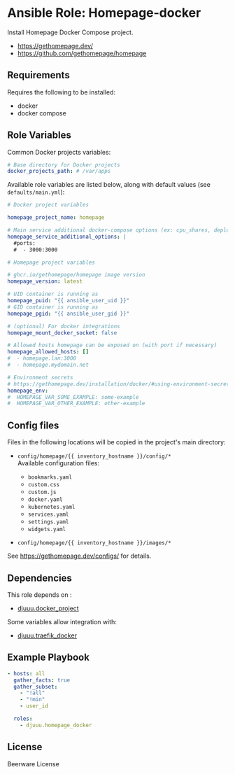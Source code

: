 Ansible Role: Homepage-docker
=============================

Install Homepage Docker Compose project.

- https://gethomepage.dev/
- https://github.com/gethomepage/homepage

Requirements
------------

Requires the following to be installed:
- docker
- docker compose

Role Variables
--------------

Common Docker projects variables:

```yaml
# Base directory for Docker projects
docker_projects_path: # /var/apps
```

Available role variables are listed below, along with default values (see `defaults/main.yml`):

```yaml
# Docker project variables

homepage_project_name: homepage

# Main service additional docker-compose options (ex: cpu_shares, deploy, ...)
homepage_service_additional_options: |
  #ports:
  #  - 3000:3000
```

```yaml
# Homepage project variables

# ghcr.io/gethomepage/homepage image version
homepage_version: latest

# UID container is running as
homepage_puid: "{{ ansible_user_uid }}"
# GID container is running as
homepage_pgid: "{{ ansible_user_gid }}"

# (optional) For docker integrations
homepage_mount_docker_socket: false

# Allowed hosts homepage can be exposed on (with port if necessary) 
homepage_allowed_hosts: []
#  - homepage.lan:3000
#  - homepage.mydomain.net

# Environment secrets
# https://gethomepage.dev/installation/docker/#using-environment-secrets
homepage_env:
#  HOMEPAGE_VAR_SOME_EXAMPLE: some-example
#  HOMEPAGE_VAR_OTHER_EXAMPLE: other-example
```

Config files
------------

Files in the following locations will be copied in the project's main directory:

- `config/homepage/{{ inventory_hostname }}/config/*`  
  Available configuration files:  
  - `bookmarks.yaml`
  - `custom.css`
  - `custom.js`
  - `docker.yaml`
  - `kubernetes.yaml`
  - `services.yaml`
  - `settings.yaml`
  - `widgets.yaml`

- `config/homepage/{{ inventory_hostname }}/images/*`

See https://gethomepage.dev/configs/ for details.

Dependencies
------------

This role depends on :
- [djuuu.docker_project](https://github.com/Djuuu/ansible-role-docker-project)

Some variables allow integration with:
- [djuuu.traefik_docker](https://github.com/Djuuu/ansible-role-traefik-docker)

Example Playbook
----------------

```yaml
- hosts: all
  gather_facts: true
  gather_subset:
    - "!all"
    - "!min"
    - user_id

  roles:
    - djuuu.homepage_docker
```

License
-------

Beerware License
